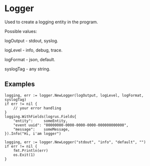 # Logger

Used to create a logging entity in the program.

Possible values:

logOutput - stdout, syslog.

logLevel - info, debug, trace.

logFormat - json, default.

syslogTag - any string.

## Examples

```golang
logging, err := logger.NewLogger(logOutput, logLevel, logFormat, syslogTag)
if err != nil {
    // your error handling
}
logging.WithFields(logrus.Fields{
    "entity":     someEntity,
    "event uuid": "00000000-0000-0000-0000-000000000000",
    "message":    someMessage,
}).Info("Hi, i'am logger")
```

```golang
logging, err := logger.NewLogger("stdout", "info", "default", "")
if err != nil {
    fmt.Println(err)
    os.Exit(1)
}
```
